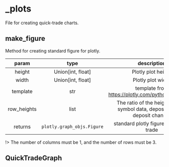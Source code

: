 # _plots
File for creating quick-trade charts.

## make_figure
Method for creating standard figure for plotly.

| param  | type | description |
| :---: | :---: | :---: |
| height | Union\[int, float] | Plotly plot height |
| width | Union\[int, float] | Plotly plot width |
| template | str | template from https://plotly.com/python/templates/ |
| row_heights | list | The ratio of the heights of the symbol data, deposit and the deposit change. |
|returns|`plotly.graph_objs.Figure`| standard plotly figure for quick-trade |

!> The number of columns must be 1, and the number of rows must be 3.

## QuickTradeGraph